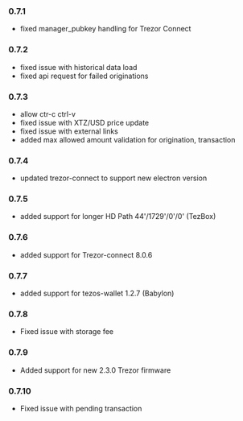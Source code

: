 ### 0.7.1
- fixed manager_pubkey handling for Trezor Connect

### 0.7.2
- fixed issue with historical data load 
- fixed api request for failed originations 

### 0.7.3
- allow ctr-c ctrl-v 
- fixed issue with XTZ/USD price update
- fixed issue with external links 
- added max allowed amount validation for origination, transaction

### 0.7.4
- updated trezor-connect to support new electron version

### 0.7.5
- added support for longer HD Path 44'/1729'/0'/0' (TezBox)

### 0.7.6
- added support for Trezor-connect 8.0.6

### 0.7.7
- added support for tezos-wallet 1.2.7 (Babylon)

### 0.7.8
- Fixed issue with storage fee

### 0.7.9
- Added support for new 2.3.0 Trezor firmware

### 0.7.10
- Fixed issue with pending transaction
